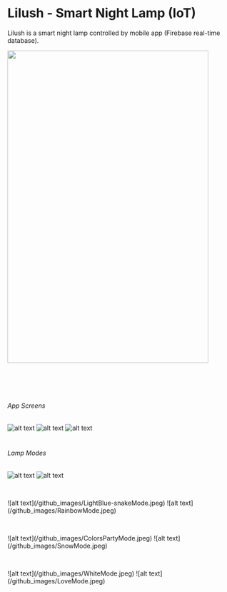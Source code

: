 # Lilush - Smart Night Lamp (IoT)
Lilush is a smart night lamp controlled by mobile app (Firebase real-time database).

<img src="/github_images/Example.jpeg" 
     width="450" 
     height="700" />

<p>
<br />
<br />
</p>

#
###### App Screens
  ![alt text](/github_images/StartUpPage.PNG)
  ![alt text](/github_images/LampModesPage.PNG)
  ![alt text](/github_images/SecretPage.PNG)
  
#
###### Lamp Modes

![alt text](/github_images/BlueMode.jpeg)
![alt text](/github_images/RedMode.jpeg)
<p>
<br />
</p>
![alt text](/github_images/LightBlue-snakeMode.jpeg)
![alt text](/github_images/RainbowMode.jpeg)
<p>
<br />
</p>
![alt text](/github_images/ColorsPartyMode.jpeg)
![alt text](/github_images/SnowMode.jpeg)
<p>
<br />
</p>
![alt text](/github_images/WhiteMode.jpeg)
![alt text](/github_images/LoveMode.jpeg)
